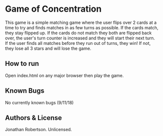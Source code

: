 # Game of Concentration
<p> This game is a simple matching game where the user flips over 2 cards at a time to try and finds matches in as few turns as possible. If the cards match, they stay flipped up. If the cards do not match they both are flipped back over, the user's turn counter is increased and they will start their next turn. If the user finds all matches before they run out of turns, they win! If not, they lose all 3 stars and will lose the game. </p>
<h2> How to run </h2>
  <p> Open index.html on any major browser then play the game. </p>
<h2> Known Bugs </h2>
 <p> No currently known bugs (9/11/18) </p>
<h2> Authors & License </h2>
 <p> Jonathan Robertson. Unlicensed. </p>


